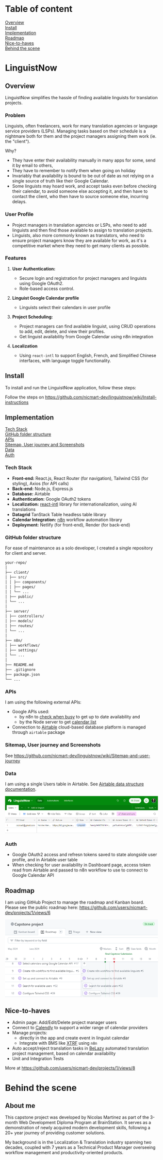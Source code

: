 # Table of content

[Overview](#overview)<br>
[Install](#install)<br>
[Implementation](#implementation)<br>
[Roadmap](#roadmap)<br>
[Nice-to-haves](#nice-to-haves)<br>
[Behind the scene](#behind-the-scene)

# LinguistNow

## Overview

LinguistNow simplifies the hassle of finding available linguists for translation projects.

### Problem

Linguists, often freelancers, work for many translation agencies or language service providers (LSPs). Managing tasks based on their schedule is a nightmare both for them and the project managers assigning them work (ie. the "client").

Why?

- They have enter their availability manually in many apps for some, send it by email to others,
- They have to remember to notify them when going on holiday
- Invariably that availability is bound to be out of date as not relying on a single source of truth like their Google Calendar.
- Some linguists may hoard work, and accept tasks even before checking their calendar, to avoid someone else accepting it, and then have to contact the client, who then have to source someone else, incurring delays.

### User Profile

- Project managers in translation agencies or LSPs, who need to add linguists and then find those available to assign to translation projects.
- Linguists, also more commonly known as translators, who need to ensure project managers know they are available for work, as it's a competitive market where they need to get many clients as possible.

### Features

1. **User Authentication:**

   - Secure login and registration for project managers and linguists using Google OAuth2.
   - Role-based access control.

2. **Linguist Google Calendar profile**

   - Linguists select their calendars in user profile

3. **Project Scheduling:**

   - Project managers can find available linguist, using CRUD operations to add, edit, delete, and view their profiles.
   - Get linguist availability from Google Calendar using n8n integration

4. **Localization**
   - Using `react-intl` to support English, French, and Simplified Chinese interfaces, with language toggle functionality.

## Install

To install and run the LinguistNow application, follow these steps:

Follow the steps on https://github.com/nicmart-dev/linguistnow/wiki/Install-instructions

## Implementation

[Tech Stack](#tech-stack)<br>
[GitHub folder structure](#github-folder-structure)<br>
[APIs](#apis)<br>
[Sitemap, User journey and Screenshots](#sitemap-user-journey-and-screenshots)<br>
[Data](#data)<br>
[Auth](#auth)

### Tech Stack

- **Front-end:** React.js, React Router (for navigation), Tailwind CSS (for styling), Axios (for API calls)
- **Back-end:** Node.js, Express.js
- **Database:** Airtable
- **Authentication:** Google OAuth2 tokens
- **Localization:** [react-intl](https://www.npmjs.com/package/react-intl) library for internationalization, using AI translations
- **Datagrid** TanStack Table headless table library
- **Calendar Integration:** [n8n](https://www.npmjs.com/package/n8n) workflow automation library
- **Deployment:** Netlify (for front-end), Render (for back-end)

### GitHub folder structure

For ease of maintenance as a solo developer, I created a single repository for client and server.

```
your-repo/
│
├── client/
│ ├── src/
│ │ ├── components/
│ │ ├── pages/
│ │ └── ...
│ ├── public/
│ └── ...
│
├── server/
│ ├── controllers/
│ ├── models/
│ ├── routes/
│ └── ...
│
├── n8n/
│ ├── workflows/
│ ├── settings/
│ └── ...
│
├── README.md
├── .gitignore
├── package.json
└── ...
```

### APIs

I am using the following external APIs:

- Google APIs used:
  - by n8n to [check when busy](https://github.com/nicmart-dev/linguistnow/wiki/n8n-workflow-integration#check-when-busy) to get up to date availability and
  - by the Node server to get [calendar list](https://github.com/nicmart-dev/linguistnow/wiki/Integration-of-Google-Calendar-API)
- Connection to [Airtable](https://github.com/nicmart-dev/linguistnow/wiki/Store-user-data-in-Airtable) cloud-based database platform is managed through `airtable` package

### Sitemap, User journey and Screenshots

See https://github.com/nicmart-dev/linguistnow/wiki/Sitemap-and-user-journey

### Data

I am using a single Users table in Airtable. See [Airtable data structure documentation](https://github.com/nicmart-dev/linguistnow/wiki/Store-user-data-in-Airtable#airtable-data-structure).

![alt text](image-2.png)

### Auth

- Google OAuth2 access and refresn tokens saved to state alongside user profile, and in Airtable user table
- When checking for user availability in Dashboard page, access token read from Airtable and passed to n8n workflow to use to connect to Google Calendar API

## Roadmap

I am using GitHub Project to manage the roadmap and Kanban board.
Please see the public roadmap here: https://github.com/users/nicmart-dev/projects/1/views/6

![alt text](image.png)

## Nice-to-haves

- Admin page: Add/Edit/Delete project manager users
- Connect to [Calendly](https://calendly.com/) to support a wider range of calendar providers
- Manage projects:
  - directly in the app and create event in linguist calendar
  - Integrate with BMS like [XTRF](https://xtrf.eu/) using `n8n`
- Auto accept/reject translation tasks in [BeLazy](https://belazy.cat/) automated translation project management, based on calendar availability
- Unit and Integration Tests

More at https://github.com/users/nicmart-dev/projects/1/views/8

# Behind the scene

## About me

This capstone project was developed by Nicolas Martinez as part of the 3-month Web Development Diploma Program at BrainStation.
It serves as a demonstration of newly acquired modern development skills, following a 20+ year journey of providing customer solutions.

My background is in the Localization & Translation industry spanning two decades, coupled with 7 years as a Technical Product Manager overseeing workflow management and productivity-oriented products.
